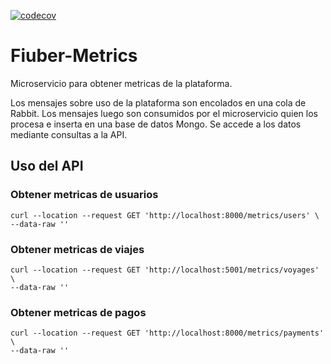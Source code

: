 [![codecov](https://codecov.io/gh/Taller-2-Tyrions/fiuber-metrics/branch/main/graph/badge.svg?token=pqpC5Y9JiG)](https://codecov.io/gh/Taller-2-Tyrions/fiuber-metrics)

# Fiuber-Metrics
Microservicio para obtener metricas de la plataforma.

Los mensajes sobre uso de la plataforma son encolados en una cola de Rabbit. Los mensajes luego son consumidos por el microservicio quien los procesa e inserta en una base de datos Mongo. Se accede a los datos mediante consultas a la API.

## Uso del API

### Obtener metricas de usuarios
```
curl --location --request GET 'http://localhost:8000/metrics/users' \
--data-raw ''
```

### Obtener metricas de viajes
```
curl --location --request GET 'http://localhost:5001/metrics/voyages' \
--data-raw ''
```
### Obtener metricas de pagos
```
curl --location --request GET 'http://localhost:8000/metrics/payments' \
--data-raw ''
```
